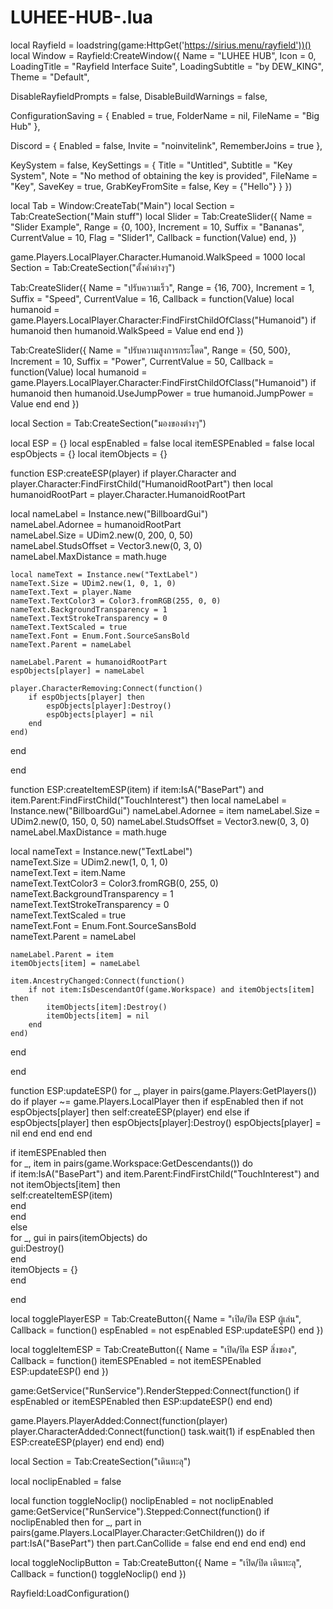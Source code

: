 # LUHEE-HUB-.lua
local Rayfield = loadstring(game:HttpGet('https://sirius.menu/rayfield'))()
local Window = Rayfield:CreateWindow({
Name = "LUHEE HUB",
Icon = 0,
LoadingTitle = "Rayfield Interface Suite",
LoadingSubtitle = "by DEW_KING",
Theme = "Default",

DisableRayfieldPrompts = false,
DisableBuildWarnings = false,

ConfigurationSaving = {
Enabled = true,
FolderName = nil,
FileName = "Big Hub"
},

Discord = {
Enabled = false,
Invite = "noinvitelink",
RememberJoins = true
},

KeySystem = false,
KeySettings = {
Title = "Untitled",
Subtitle = "Key System",
Note = "No method of obtaining the key is provided",
FileName = "Key",
SaveKey = true,
GrabKeyFromSite = false,
Key = {"Hello"}
}
})

local Tab = Window:CreateTab("Main")
local Section = Tab:CreateSection("Main stuff")
local Slider = Tab:CreateSlider({
Name = "Slider Example",
Range = {0, 100},
Increment = 10,
Suffix = "Bananas",
CurrentValue = 10,
Flag = "Slider1",
Callback = function(Value)
end,
})

game.Players.LocalPlayer.Character.Humanoid.WalkSpeed = 1000
local Section = Tab:CreateSection("ตั้งค่าต่างๆ")

Tab:CreateSlider({
Name = "ปรับความเร็ว",
Range = {16, 700},
Increment = 1,
Suffix = "Speed",
CurrentValue = 16,
Callback = function(Value)
local humanoid = game.Players.LocalPlayer.Character:FindFirstChildOfClass("Humanoid")
if humanoid then
humanoid.WalkSpeed = Value
end
end
})

Tab:CreateSlider({
Name = "ปรับความสูงการกระโดด",
Range = {50, 500},
Increment = 10,
Suffix = "Power",
CurrentValue = 50,
Callback = function(Value)
local humanoid = game.Players.LocalPlayer.Character:FindFirstChildOfClass("Humanoid")
if humanoid then
humanoid.UseJumpPower = true
humanoid.JumpPower = Value
end
end
})

local Section = Tab:CreateSection("มองของต่างๆ")

local ESP = {}
local espEnabled = false
local itemESPEnabled = false
local espObjects = {}
local itemObjects = {}

function ESP:createESP(player)
if player.Character and player.Character:FindFirstChild("HumanoidRootPart") then
local humanoidRootPart = player.Character.HumanoidRootPart

local nameLabel = Instance.new("BillboardGui")  
    nameLabel.Adornee = humanoidRootPart  
    nameLabel.Size = UDim2.new(0, 200, 0, 50)  
    nameLabel.StudsOffset = Vector3.new(0, 3, 0)  
    nameLabel.MaxDistance = math.huge  

    local nameText = Instance.new("TextLabel")  
    nameText.Size = UDim2.new(1, 0, 1, 0)  
    nameText.Text = player.Name  
    nameText.TextColor3 = Color3.fromRGB(255, 0, 0)  
    nameText.BackgroundTransparency = 1  
    nameText.TextStrokeTransparency = 0  
    nameText.TextScaled = true  
    nameText.Font = Enum.Font.SourceSansBold  
    nameText.Parent = nameLabel  

    nameLabel.Parent = humanoidRootPart  
    espObjects[player] = nameLabel  

    player.CharacterRemoving:Connect(function()  
        if espObjects[player] then  
            espObjects[player]:Destroy()  
            espObjects[player] = nil  
        end  
    end)  
end

end

function ESP:createItemESP(item)
if item:IsA("BasePart") and item.Parent:FindFirstChild("TouchInterest") then
local nameLabel = Instance.new("BillboardGui")
nameLabel.Adornee = item
nameLabel.Size = UDim2.new(0, 150, 0, 50)
nameLabel.StudsOffset = Vector3.new(0, 3, 0)
nameLabel.MaxDistance = math.huge

local nameText = Instance.new("TextLabel")  
    nameText.Size = UDim2.new(1, 0, 1, 0)  
    nameText.Text = item.Name  
    nameText.TextColor3 = Color3.fromRGB(0, 255, 0)  
    nameText.BackgroundTransparency = 1  
    nameText.TextStrokeTransparency = 0  
    nameText.TextScaled = true  
    nameText.Font = Enum.Font.SourceSansBold  
    nameText.Parent = nameLabel  

    nameLabel.Parent = item  
    itemObjects[item] = nameLabel  

    item.AncestryChanged:Connect(function()  
        if not item:IsDescendantOf(game.Workspace) and itemObjects[item] then  
            itemObjects[item]:Destroy()  
            itemObjects[item] = nil  
        end  
    end)  
end

end

function ESP:updateESP()
for _, player in pairs(game.Players:GetPlayers()) do
if player ~= game.Players.LocalPlayer then
if espEnabled then
if not espObjects[player] then
self:createESP(player)
end
else
if espObjects[player] then
espObjects[player]:Destroy()
espObjects[player] = nil
end
end
end
end

if itemESPEnabled then  
    for _, item in pairs(game.Workspace:GetDescendants()) do  
        if item:IsA("BasePart") and item.Parent:FindFirstChild("TouchInterest") and not itemObjects[item] then  
            self:createItemESP(item)  
        end  
    end  
else  
    for _, gui in pairs(itemObjects) do  
        gui:Destroy()  
    end  
    itemObjects = {}  
end

end

local togglePlayerESP = Tab:CreateButton({
Name = "เปิด/ปิด ESP ผู้เล่น",
Callback = function()
espEnabled = not espEnabled
ESP:updateESP()
end
})

local toggleItemESP = Tab:CreateButton({
Name = "เปิด/ปิด ESP สิ่งของ",
Callback = function()
itemESPEnabled = not itemESPEnabled
ESP:updateESP()
end
})

game:GetService("RunService").RenderStepped:Connect(function()
if espEnabled or itemESPEnabled then
ESP:updateESP()
end
end)

game.Players.PlayerAdded:Connect(function(player)
player.CharacterAdded:Connect(function()
task.wait(1)
if espEnabled then
ESP:createESP(player)
end
end)
end)

local Section = Tab:CreateSection("เดินทะลุ")

local noclipEnabled = false

local function toggleNoclip()
noclipEnabled = not noclipEnabled
game:GetService("RunService").Stepped:Connect(function()
if noclipEnabled then
for _, part in pairs(game.Players.LocalPlayer.Character:GetChildren()) do
if part:IsA("BasePart") then
part.CanCollide = false
end
end
end
end)
end

local toggleNoclipButton = Tab:CreateButton({
Name = "เปิด/ปิด เดินทะลุ",
Callback = function()
toggleNoclip()
end
})

Rayfield:LoadConfiguration()

